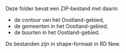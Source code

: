 
Deze folder bevat een ZIP-bestand met daarin
* de contour van het Oostland-gebied,
* de gemeenten in het Oostland-gebied,
* de buurten in het Oostland-gebied.

De bestanden zijn in shape-formaat in RD New.
